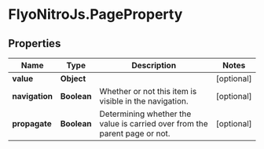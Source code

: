 # FlyoNitroJs.PageProperty

## Properties

Name | Type | Description | Notes
------------ | ------------- | ------------- | -------------
**value** | **Object** |  | [optional] 
**navigation** | **Boolean** | Whether or not this item is visible in the navigation. | [optional] 
**propagate** | **Boolean** | Determining whether the value is carried over from the parent page or not. | [optional] 


